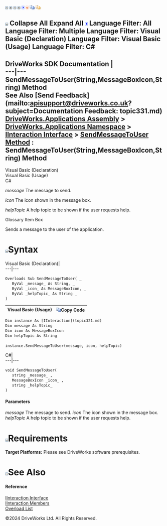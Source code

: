![](dotnetimages/collapse.gif) ![](dotnetimages/expand.gif) ![](dotnetimages/collapse.gif) ![](dotnetimages/expand.gif) ![](dotnetimages/drpdown.gif) ![](dotnetimages/drpdown_orange.gif) ![](dotnetimages/copycode.gif) ![](dotnetimages/copycodeHighlight.gif)

![](dotnetimages/collapse.gif) Collapse All Expand All ![](dotnetimages/drpdown.gif) Language Filter: All  Language Filter: Multiple  Language Filter: Visual Basic (Declaration) Language Filter: Visual Basic (Usage) Language Filter: C#  
---  
DriveWorks SDK Documentation  |   
---|---  
SendMessageToUser(String,MessageBoxIcon,String) Method   
See Also [Send Feedback](mailto:apisupport@driveworks.co.uk?subject=Documentation Feedback: topic331.md)  
[DriveWorks.Applications Assembly](topic13.md) > [DriveWorks.Applications Namespace](topic16.md) > [IInteraction Interface](topic321.md) > [SendMessageToUser Method](topic329.md) : SendMessageToUser(String,MessageBoxIcon,String) Method  
---  
  
Visual Basic (Declaration)    
Visual Basic (Usage)    
C# 

_message_
    The message to send.

_icon_
    The icon shown in the message box.

_helpTopic_
    A help topic to be shown if the user requests help.

Glossary Item Box

Sends a message to the user of the application. 

# ![](dotnetimages/collapse.gif)Syntax

Visual Basic (Declaration)|   
---|---  
      
    
    Overloads Sub SendMessageToUser( _
       ByVal _message_ As String, _
       ByVal _icon_ As MessageBoxIcon, _
       ByVal _helpTopic_ As String _
    )   
  
Visual Basic (Usage)| ![](dotnetimages/copycode.gif)Copy Code  
---|---  
      
    
    Dim instance As [IInteraction](topic321.md)
    Dim message As String
    Dim icon As MessageBoxIcon
    Dim helpTopic As String
     
    instance.SendMessageToUser(message, icon, helpTopic)  
  
C#|   
---|---  
      
    
    void SendMessageToUser( 
       string _message_ ,
       MessageBoxIcon _icon_ ,
       string _helpTopic_
    )  
  
#### Parameters

 _message_
    The message to send.
_icon_
    The icon shown in the message box.
_helpTopic_
    A help topic to be shown if the user requests help.

# ![](dotnetimages/collapse.gif)Requirements

**Target Platforms:** Please see DriveWorks software prerequisites.

# ![](dotnetimages/collapse.gif)See Also

#### Reference

[IInteraction Interface](topic321.md)   
[IInteraction Members](topic322.md)   
[Overload List](topic329.md)

©2024 DriveWorks Ltd. All Rights Reserved.
